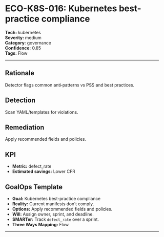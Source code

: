 # ECO-K8S-016: Kubernetes best-practice compliance

**Tech:** kubernetes  
**Severity:** medium  
**Category:** governance  
**Confidence:** 0.85  
**Tags:** Flow

---

## Rationale
Detector flags common anti‑patterns vs PSS and best practices.

## Detection
Scan YAML/templates for violations.

## Remediation
Apply recommended fields and policies.

## KPI
- **Metric:** defect_rate  
- **Estimated savings:** Lower CFR

## GoalOps Template
- **Goal:** Kubernetes best-practice compliance  
- **Reality:** Current manifests don’t comply.  
- **Options:** Apply recommended fields and policies.  
- **Will:** Assign owner, sprint, and deadline.  
- **SMARTer:** Track `defect_rate` over a sprint.  
- **Three Ways Mapping:** Flow

---
